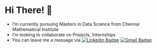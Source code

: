 <h1>Hi There! 👋</h1>

- I’m currently pursuing Masters in Data Science from Chennai Mathematical Institute
- I’m looking to collaborate on Projects, Internships
- You can leave me a message via [![Linkedin Badge](https://img.shields.io/badge/-LinkedIn-E966A0?style=flat-square&logo=Linkedin&logoColor=white&link=https://https://www.linkedin.com/in/anwesha-paul-428492200/)](https://www.linkedin.com/in/anwesha-paul-428492200/)
[![Gmail Badge](https://img.shields.io/badge/-paulanwesha01@gmail.com-E966A0?style=flat-square&logo=Gmail&logoColor=white&link=mailto:paulanwesha01@gmail.com)](mailto:paulanwesha01@gmail.com)
